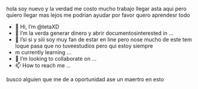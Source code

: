 hola soy nuevo y la verdad me costo mucho trabajo llegar asta aqui pero quiero llegar mas lejos me podrian ayudar por favor quero aprendesr todo 
- 👋 Hi, I’m @tetaXD
- 👀 I’m la verda generar dinero y abrir documentosinterested in ...
- 🌱 I’si si y siii soy muy fan de estar en line pero nose mucho de este tem loque pasa que no tuveestudios pero qui estoy siempre
- m currently learning ...
- 💞️ I’m looking to collaborate on ...
- 📫 How to reach me ...

<!---
tetaXD/tetaXD is a ✨ special ✨ repository because its `README.md` (this file) appears on your GitHub profile.
You can click the Preview link to take a look at your changes.
--->
busco alguien que me de a oportunidad ase un maertro en esto
